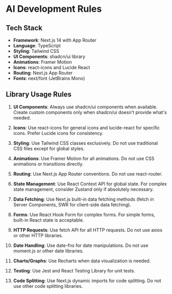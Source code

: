# AI Development Rules

## Tech Stack

- **Framework**: Next.js 14 with App Router
- **Language**: TypeScript
- **Styling**: Tailwind CSS
- **UI Components**: shadcn/ui library
- **Animations**: Framer Motion
- **Icons**: react-icons and Lucide React
- **Routing**: Next.js App Router
- **Fonts**: next/font (JetBrains Mono)

## Library Usage Rules

1. **UI Components**: Always use shadcn/ui components when available. Create custom components only when shadcn/ui doesn't provide what's needed.

2. **Icons**: Use react-icons for general icons and lucide-react for specific icons. Prefer Lucide icons for consistency.

3. **Styling**: Use Tailwind CSS classes exclusively. Do not use traditional CSS files except for global styles.

4. **Animations**: Use Framer Motion for all animations. Do not use CSS animations or transitions directly.

5. **Routing**: Use Next.js App Router conventions. Do not use react-router.

6. **State Management**: Use React Context API for global state. For complex state management, consider Zustand only if absolutely necessary.

7. **Data Fetching**: Use Next.js built-in data fetching methods (fetch in Server Components, SWR for client-side data fetching).

8. **Forms**: Use React Hook Form for complex forms. For simple forms, built-in React state is acceptable.

9. **HTTP Requests**: Use fetch API for all HTTP requests. Do not use axios or other HTTP libraries.

10. **Date Handling**: Use date-fns for date manipulations. Do not use moment.js or other date libraries.

11. **Charts/Graphs**: Use Recharts when data visualization is needed.

12. **Testing**: Use Jest and React Testing Library for unit tests.

13. **Code Splitting**: Use Next.js dynamic imports for code splitting. Do not use other code splitting libraries.